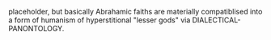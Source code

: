 placeholder, but basically Abrahamic faiths are materially compatiblised into a form of humanism of hyperstitional "lesser gods" via DIALECTICAL-PANONTOLOGY.